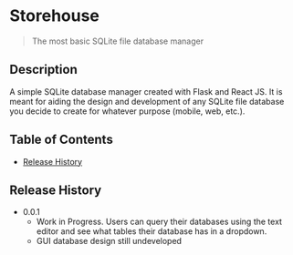 # Storehouse
> The most basic SQLite file database manager

## Description
A simple SQLite database manager created with Flask and React JS. It is meant for aiding the design and development of any SQLite file database you decide to create for whatever purpose (mobile, web, etc.).

## Table of Contents
* [Release History](https://github.com/ari099/Storehouse/blob/master/README.md#release-history)

## Release History
* 0.0.1
  * Work in Progress. Users can query their databases using the text editor and see what tables their database has in a dropdown.
  * GUI database design still undeveloped
